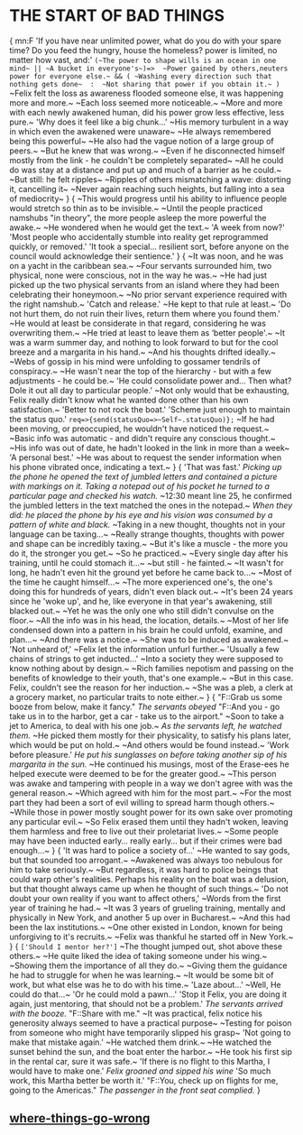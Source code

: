 # THE START OF BAD THINGS

{
mn:F
'If you have near unlimited power, what do you do with your spare time? 
Do you feed the hungry, house the homeless? 
power is limited, no matter how vast, and:'
`(~The power to shape wills is an ocean in one mind~ || ~A bucket in everyone's~)=> 
~Power gained by others,neuters power for everyone else.~ && (
~Washing every direction such that nothing gets done~ 
	: 
~Not sharing that power if you obtain it.~
)
`
~Felix felt the loss as awareness flooded someone else, it was happening more and more.~
~Each loss seemed more noticeable.~
~More and more with each newly awakened human, did his power grow less effective, less pure.~
'Why does it feel like a big chunk...'
~His memory turbulent in a way in which even the awakened were unaware~
~He always remembered being this powerful~
~He also had the vague notion of a large group of peers.~
~But he knew that was wrong.~
~Even if he disconnected himself mostly from the link - he couldn't be completely separated~
~All he could do was stay at a distance and put up and much of a barrier as he could.~
~But still: he felt ripples~
~Ripples of others mismatching a wave: distorting it, cancelling it~
~Never again reaching such heights, but falling into a sea of mediocrity~
}
{
~This would progress until his ability to influence people would stretch so thin as to be invisible.~
~Until the people practiced namshubs "in theory", the more people asleep the more powerful the awake.~
~He wondered when he would get the text.~
'A week from now?'
'Most people who accidentally stumble into reality get reprogrammed quickly, or removed.'
'It took a special… resilient sort, before anyone on the council would acknowledge their sentience.'
}
{
~It was noon, and he was on a yacht in the caribbean sea.~
~Four servants surrounded him, two physical, none were conscious, not in the way he was.~
~He had just picked up the two physical servants from an island where they had been celebrating their honeymoon.~
~No prior servant experience required with the right namshub.~
'Catch and release.'
~He kept to that rule at least.~
'Do not hurt them, do not ruin their lives, return them where you found them.'
~He would at least be considerate in that regard, considering he was overwriting them.~
~He tried at least to leave them as ‘better people'.~
~It was a warm summer day, and  nothing to look forward to but for the cool breeze and a margarita in his hand.~
~And his thoughts drifted ideally.~
~Webs of gossip in his mind were unfolding to gossamer tendrils of conspiracy.~
~He wasn't near the top of the hierarchy - but with a few adjustments - he could be.~
'He could consolidate power and... 
Then what?  
Dole it out all day to particular people.'
~Not only would that be exhausting, Felix really didn't know what he wanted done other than his own satisfaction.~
'Better to not rock the boat.'
'Scheme just enough to maintain the status quo.'
`req=>{send(statusQuo=>~Self~.statusQuo)};`
~If he had been moving, or preoccupied, he wouldn't have noticed the request.~
~Basic info was automatic - and didn't require any conscious thought.~
~His info was out of date, he hadn't looked in the link in more than a week~
'A personal best.'
~He was about to request the sender information when his phone vibrated once, indicating a text.~
}
{
'That was fast.'
*Picking up the phone he opened the text of jumbled letters and contained a picture with markings on it.*
*Taking a notepad out of his pocket he turned to a particular page and checked his watch.*
~12:30 meant line 25, he confirmed the jumbled letters in the text matched the ones in the notepad.~
*When they did: he placed the phone by his eye and his vision was consumed by  a pattern of white and black.*
~Taking in a new thought, thoughts not in your language can be taxing...~
~Really strange thoughts, thoughts with power and shape can be incredibly taxing.~
~But it's like a muscle - the more you do it, the stronger you get.~
~So he practiced.~
~Every single day after his training, until he could stomach it...~ 
~but still - he fainted.~
~It wasn't for long, he hadn't even hit the ground yet before he came back to...~
~Most of the time he caught himself...~
~The more experienced one's, the one's doing this for hundreds of years, didn't even black out.~
~It's been 24 years since he 'woke up', and he, like everyone in that year's awakening, still blacked out.~
~Yet he was the only one who still didn't convulse on the floor.~
~All the info was in his head, the location, details.~
~Most of her life condensed down into a pattern in his brain he could unfold, examine, and plan...~
~And there was a notice.~
~She was to be induced as awakened.~
'Not unheard of,'
~Felix let the information unfurl further.~
'Usually a few chains of strings to get inducted...'
~Into a society they were supposed to know nothing about by design.~
~Rich families nepotism and passing on the benefits of knowledge to their youth, that's one example.~
~But in this case. Felix, couldn't see the reason for her induction.~
~She was a pleb, a clerk at a grocery market, no particular traits to note either.~
}
{
"F::Grab us some booze from below, make it fancy."
*The servants obeyed* 
"F::And you - go take us in to the harbor, get a car - take us to the airport."
~Soon to take a jet to America, to deal with his one job.~
*As the servants left, he watched them.*
~He picked them mostly for their physicality, to satisfy his plans later, which would be put on hold.~
~And others would be found instead.~
'Work before pleasure.'
*He put his sunglasses on before taking another sip of his margarita in the sun.*
~He continued his musings, most of the Erase-ees he helped execute were deemed to be for the greater good.~
~This person was awake and tampering with people in a way we don't agree with was the general reason.~
~Which agreed with him for the most part.~
~For the most part they had been a sort of evil willing to spread harm though others.~
~While those in power mostly sought power for its own sake over promoting any particular evil.~
~So Felix erased them until they hadn't woken, leaving them harmless and free to live out their proletariat lives.~
~Some people may have been inducted early… really early… but if their crimes were bad enough...~
}
{
'It was hard to police a society of...'
~He wanted to say gods, but that sounded too arrogant.~
~Awakened was always too nebulous for him to take seriously.~
~But regardless, it was hard to police beings that could warp other's realities.
Perhaps his reality on the boat was a delusion, but that thought always came up when he thought of such things.~
'Do not doubt your own reality if you want to affect others,'
~Words from the first year of training he had.~
~It was 3 years of grueling training, mentally and physically in New York, and another 5 up over in Bucharest.~
~And this had been the lax institutions.~
~One other existed in London, known for being unforgiving to it's recruits.~
~Felix was thankful he started off in New York.~
}
{
`['Should I mentor her?']`
~The thought jumped out, shot above these others.~
~He quite liked the idea of taking someone under his wing.~
~Showing them the importance of all they do.~
~Giving them the guidance he had to struggle for when he was learning.~
~It would be some bit of work, but what else was he to do with his time.~
'Laze about...'
~Well, He could do that...~
'Or he could mold a pawn...'
'Stop it Felix, you are doing it again, just mentoring, that should not be a problem.'
*The servants arrived with the booze.*
"F::Share with me."
~It was practical, felix notice his generosity always seemed to have a practical purpose~
~Testing for poison from someone who might have temporarily slipped his grasp~
'Not going to make that mistake again.'
~He watched them drink.~
~He watched the sunset behind the sun, and the boat enter the harbor.~
~He took his first sip in the rental car, sure it was safe.~
'If there is no flight to this Martha, I would have to make one.'
*Felix groaned and sipped his wine*
'So much work, this Martha better be worth it.'
"F::You, check up on flights for me, going to the Americas."
*The passenger in the front seat complied.*
}

## [where-things-go-wrong](where-things-go-wrong.md)
